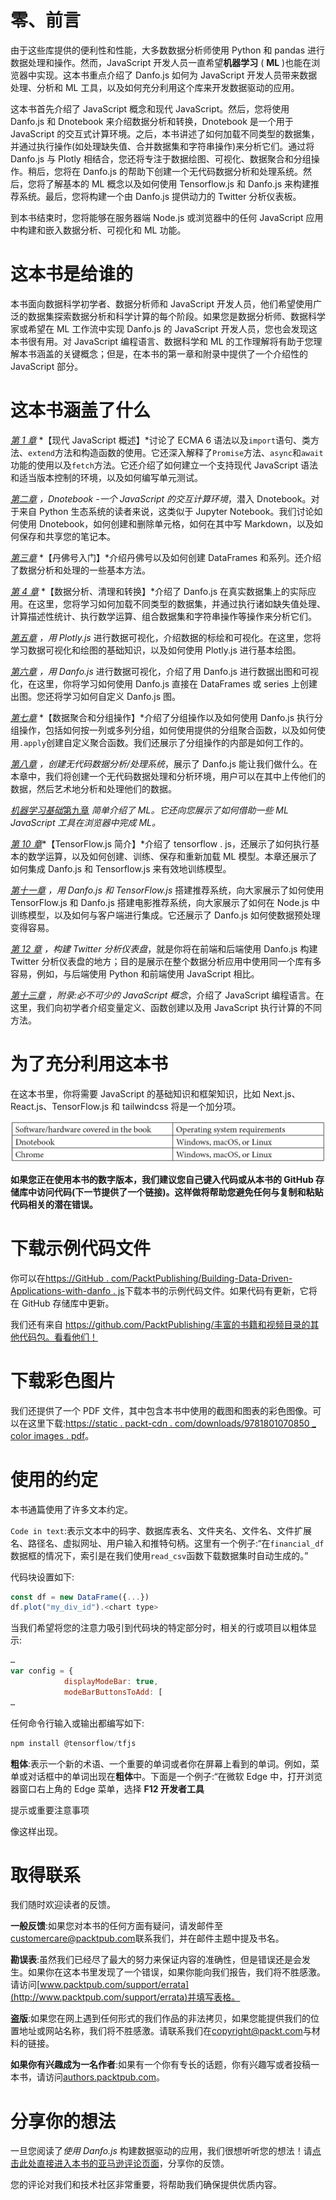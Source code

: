 # 零、前言

由于这些库提供的便利性和性能，大多数数据分析师使用 Python 和 pandas 进行数据处理和操作。然而，JavaScript 开发人员一直希望**机器学习** ( **ML** )也能在浏览器中实现。这本书重点介绍了 Danfo.js 如何为 JavaScript 开发人员带来数据处理、分析和 ML 工具，以及如何充分利用这个库来开发数据驱动的应用。

这本书首先介绍了 JavaScript 概念和现代 JavaScript。然后，您将使用 Danfo.js 和 Dnotebook 来介绍数据分析和转换，Dnotebook 是一个用于 JavaScript 的交互式计算环境。之后，本书讲述了如何加载不同类型的数据集，并通过执行操作(如处理缺失值、合并数据集和字符串操作)来分析它们。通过将 Danfo.js 与 Plotly 相结合，您还将专注于数据绘图、可视化、数据聚合和分组操作。稍后，您将在 Danfo.js 的帮助下创建一个无代码数据分析和处理系统。然后，您将了解基本的 ML 概念以及如何使用 Tensorflow.js 和 Danfo.js 来构建推荐系统。最后，您将构建一个由 Danfo.js 提供动力的 Twitter 分析仪表板。

到本书结束时，您将能够在服务器端 Node.js 或浏览器中的任何 JavaScript 应用中构建和嵌入数据分析、可视化和 ML 功能。

# 这本书是给谁的

本书面向数据科学初学者、数据分析师和 JavaScript 开发人员，他们希望使用广泛的数据集探索数据分析和科学计算的每个阶段。如果您是数据分析师、数据科学家或希望在 ML 工作流中实现 Danfo.js 的 JavaScript 开发人员，您也会发现这本书很有用。对 JavaScript 编程语言、数据科学和 ML 的工作理解将有助于您理解本书涵盖的关键概念；但是，在本书的第一章和附录中提供了一个介绍性的 JavaScript 部分。

# 这本书涵盖了什么

[*第 1 章*](01.html#_idTextAnchor014) *【现代 JavaScript 概述】*讨论了 ECMA 6 语法以及`import`语句、类方法、`extend`方法和构造函数的使用。它还深入解释了`Promise`方法、`async`和`await`功能的使用以及`fetch`方法。它还介绍了如何建立一个支持现代 JavaScript 语法和适当版本控制的环境，以及如何编写单元测试。

[*第二章*](02.html#_idTextAnchor045) *，Dnotebook -一个 JavaScript 的交互计算环境*，潜入 Dnotebook。对于来自 Python 生态系统的读者来说，这类似于 Jupyter Notebook。我们讨论如何使用 Dnotebook，如何创建和删除单元格，如何在其中写 Markdown，以及如何保存和共享您的笔记本。

[*第三章*](03.html#_idTextAnchor066) *【丹佛号入门】*介绍丹佛号以及如何创建 DataFrames 和系列。还介绍了数据分析和处理的一些基本方法。

[*第 4 章*](04.html#_idTextAnchor082) *【数据分析、清理和转换】*介绍了 Danfo.js 在真实数据集上的实际应用。在这里，您将学习如何加载不同类型的数据集，并通过执行诸如缺失值处理、计算描述性统计、执行数学运算、组合数据集和字符串操作等操作来分析它们。

[*第五章*](05.html#_idTextAnchor099) *，用 Plotly.js* 进行数据可视化，介绍数据的标绘和可视化。在这里，您将学习数据可视化和绘图的基础知识，以及如何使用 Plotly.js 进行基本绘图。

[*第六章*](06.html#_idTextAnchor117) *，用 Danfo.js* 进行数据可视化，介绍了用 Danfo.js 进行数据出图和可视化，在这里，你将学习如何使用 Danfo.js 直接在 DataFrames 或 series 上创建出图。您还将学习如何自定义 Danfo.js 图。

[*第七章*](07.html#_idTextAnchor135) *【数据聚合和分组操作】*介绍了分组操作以及如何使用 Danfo.js 执行分组操作，包括如何按一列或多列分组，如何使用提供的分组聚合函数，以及如何使用`.apply`创建自定义聚合函数。我们还展示了分组操作的内部是如何工作的。

[*第八章*](08.html#_idTextAnchor149) *，创建无代码数据分析/处理系统*，展示了 Danfo.js 能让我们做什么。在本章中，我们将创建一个无代码数据处理和分析环境，用户可以在其中上传他们的数据，然后艺术地分析和处理他们的数据。

[*机器学习基础*第九章](09.html#_idTextAnchor166) *简单介绍了 ML。它还向您展示了如何借助一些 ML JavaScript 工具在浏览器中完成 ML。*

[*第 10 章*](10.html#_idTextAnchor180)*【TensorFlow.js 简介】*介绍了 tensorflow . js，还展示了如何执行基本的数学运算，以及如何创建、训练、保存和重新加载 ML 模型。本章还展示了如何集成 Danfo.js 和 Tensorflow.js 来有效地训练模型。

[*第十一章*](11.html#_idTextAnchor197) *，用 Danfo.js 和 TensorFlow.js* 搭建推荐系统，向大家展示了如何使用 TensorFlow.js 和 Danfo.js 搭建电影推荐系统，向大家展示了如何在 Node.js 中训练模型，以及如何与客户端进行集成。它还展示了 Danfo.js 如何使数据预处理变得容易。

[*第 12 章*](12.html#_idTextAnchor210) *，构建 Twitter 分析仪表盘*，就是你将在前端和后端使用 Danfo.js 构建 Twitter 分析仪表盘的地方；目的是展示在整个数据分析应用中使用同一个库有多容易，例如，与后端使用 Python 和前端使用 JavaScript 相比。

[*第十三章*](13.html#_idTextAnchor222) *，附录:必不可少的 JavaScript 概念*，介绍了 JavaScript 编程语言。在这里，我们向初学者介绍变量定义、函数创建以及用 JavaScript 执行计算的不同方法。

# 为了充分利用这本书

在这本书里，你将需要 JavaScript 的基础知识和框架知识，比如 Next.js、React.js、TensorFlow.js 和 tailwindcss 将是一个加分项。

![](img/B17076_Preface_Table_RK.jpg)

**如果您正在使用本书的数字版本，我们建议您自己键入代码或从本书的 GitHub 存储库中访问代码(下一节提供了一个链接)。这样做将帮助您避免任何与复制和粘贴代码相关的潜在错误。**

# 下载示例代码文件

你可以在[https://GitHub . com/PacktPublishing/Building-Data-Driven-Applications-with-danfo . js](https://github.com/PacktPublishing/Building-Data-Driven-Applications-with-Danfo.js)下载本书的示例代码文件。如果代码有更新，它将在 GitHub 存储库中更新。

我们还有来自 https://github.com/PacktPublishing/丰富的书籍和视频目录的其他代码包。看看他们！

# 下载彩色图片

我们还提供了一个 PDF 文件，其中包含本书中使用的截图和图表的彩色图像。可以在这里下载:[https://static . packt-cdn . com/downloads/9781801070850 _ color images . pdf](https://static.packt-cdn.com/downloads/9781801070850_ColorImages.pdf)。

# 使用的约定

本书通篇使用了许多文本约定。

`Code in text`:表示文本中的码字、数据库表名、文件夹名、文件名、文件扩展名、路径名、虚拟网址、用户输入和推特句柄。这里有一个例子:“在`financial_df`数据框的情况下，索引是在我们使用`read_csv`函数下载数据集时自动生成的。”

代码块设置如下:

```js
const df = new DataFrame({...})
df.plot("my_div_id").<chart type>
```

当我们希望将您的注意力吸引到代码块的特定部分时，相关的行或项目以粗体显示:

```js
…        
var config = {
            displayModeBar: true,
            modeBarButtonsToAdd: [
…
```

任何命令行输入或输出都编写如下:

```js
npm install @tensorflow/tfjs
```

**粗体**:表示一个新的术语、一个重要的单词或者你在屏幕上看到的单词。例如，菜单或对话框中的单词出现在**粗体**中。下面是一个例子:“在微软 Edge 中，打开浏览器窗口右上角的 Edge 菜单，选择 **F12 开发者工具**

提示或重要注意事项

像这样出现。

# 取得联系

我们随时欢迎读者的反馈。

**一般反馈**:如果您对本书的任何方面有疑问，请发邮件至[customercare@packtpub.com](mailto:customercare@packtpub.com)联系我们，并在邮件主题中提及书名。

**勘误表**:虽然我们已经尽了最大的努力来保证内容的准确性，但是错误还是会发生。如果你在这本书里发现了一个错误，如果你能向我们报告，我们将不胜感激。请访问[www.packtpub.com/support/errata](http://www.packtpub.com/support/errata)并填写表格。

**盗版**:如果您在网上遇到任何形式的我们作品的非法拷贝，如果您能提供我们的位置地址或网站名称，我们将不胜感激。请联系我们在[copyright@packt.com](mailto:copyright@packt.com)与材料的链接。

**如果你有兴趣成为一名作者**:如果有一个你有专长的话题，你有兴趣写或者投稿一本书，请访问[authors.packtpub.com](http://authors.packtpub.com)。

# 分享你的想法

一旦您阅读了*使用 Danfo.js* 构建数据驱动的应用，我们很想听听您的想法！请[点击此处直接进入本书的亚马逊评论页面](https://packt.link/r/1-801-07085-7)，分享你的反馈。

您的评论对我们和技术社区非常重要，将帮助我们确保提供优质内容。
